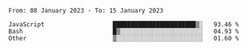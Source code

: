 <!--START_SECTION:waka-->

```text
From: 08 January 2023 - To: 15 January 2023

JavaScript                   ███████████████████████▒░   93.46 %
Bash                         █▒░░░░░░░░░░░░░░░░░░░░░░░   04.93 %
Other                        ▒░░░░░░░░░░░░░░░░░░░░░░░░   01.60 %
```

<!--END_SECTION:waka-->
